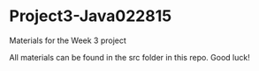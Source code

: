 # Project3-Java022815
Materials for the Week 3 project

All materials can be found in the src folder in this repo. Good luck!

